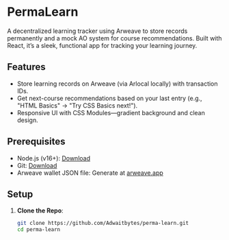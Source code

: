 # PermaLearn

A decentralized learning tracker using Arweave to store records permanently and a mock AO system for course recommendations. Built with React, it’s a sleek, functional app for tracking your learning journey.

## Features
- Store learning records on Arweave (via Arlocal locally) with transaction IDs.
- Get next-course recommendations based on your last entry (e.g., "HTML Basics" → "Try CSS Basics next!").
- Responsive UI with CSS Modules—gradient background and clean design.

## Prerequisites
- Node.js (v16+): [Download](https://nodejs.org/)
- Git: [Download](https://git-scm.com/)
- Arweave wallet JSON file: Generate at [arweave.app](https://arweave.app/)

## Setup
1. **Clone the Repo**:
   ```bash
   git clone https://github.com/Adwaitbytes/perma-learn.git
   cd perma-learn